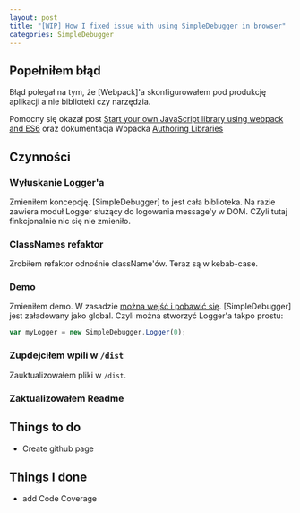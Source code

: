 ```yaml
---
layout: post
title: "[WIP] How I fixed issue with using SimpleDebugger in browser"
categories: SimpleDebugger
---
```


## Popełniłem błąd

Błąd polegał na tym, że [Webpack]'a skonfigurowałem pod produkcję aplikacji a nie biblioteki czy narzędzia.

Pomocny się okazał post [Start your own JavaScript library using webpack and ES6](http://krasimirtsonev.com/blog/article/javascript-library-starter-using-webpack-es6) oraz dokumentacja Wbpacka [Authoring Libraries](https://webpack.js.org/guides/author-libraries/)

## Czynności

### Wyłuskanie Logger'a

Zmieniłem koncepcję. [SimpleDebugger] to jest cała biblioteka. Na razie zawiera moduł Logger służący do logowania message'y w DOM. CZyli tutaj finkcjonalnie nic się nie zmieniło.

### ClassNames refaktor

Zrobiłem refaktor odnośnie className'ów. Teraz są w kebab-case.


### Demo

Zmieniłem demo. W zasadzie [można wejść i pobawić się](https://rawgit.com/th3mon/simple-debugger/develop/index.html). [SimpleDebugger] jest załadowany jako global. Czyli można stworzyć Logger'a takpo prostu:

```js
var myLogger = new SimpleDebugger.Logger(0);
```

### Zupdejciłem wpili w `/dist`

Zauktualizowałem pliki w `/dist`.

### Zaktualizowałem Readme

## Things to do

- Create github page

## Things I done

- add Code Coverage

[Sketch]: https://en.wikipedia.org/wiki/Code_coverage
[Photoshop]: https://facebook.github.io/jest/
[Landing Page Prototype]: https://skillthrive.com/course/sketch-app-tutorial-landing-page/
[Craft Manager]: https://www.invisionapp.com/craft
